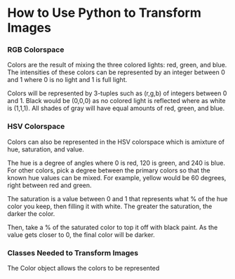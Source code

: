 # How to Use Python to Transform Images

### RGB Colorspace
Colors are the result of mixing the three colored lights: red, green, and blue. The intensities of these colors can be represented by an integer between 0 and 1 where 0 is no light and 1 is full light. 

Colors will be represented by 3-tuples such as (r,g,b) of integers between 0 and 1. Black would be (0,0,0) as no colored light is reflected where as white is (1,1,1). All shades of gray will have equal amounts of red, green, and blue.

### HSV Colorspace
Colors can also be represented in the HSV colorspace which is amixture of hue, saturation, and value. 

The hue is a degree of angles where 0 is red, 120 is green, and 240 is blue. For other colors, pick a degree between the primary colors so that the known hue values can be mixed. For example, yellow would be 60 degrees, right between red and green. 

The saturation is a value between 0 and 1 that represents what % of the hue color you keep, then filling it with white. The greater the saturation, the darker the color.

Then, take a % of the saturated color to top it off with black paint. As the value gets closer to 0, the final color will be darker. 

### Classes Needed to Transform Images

The Color object allows the colors to be represented 


